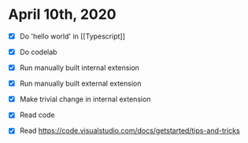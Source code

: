 # April 10th, 2020
- [x] Do 'hello world' in [[Typescript]]
- [x] Do codelab
- [x] Run manually built internal extension
- [x] Run manually built external extension
- [x] Make trivial change in internal extension
- [x] Read code
- [x] Read https://code.visualstudio.com/docs/getstarted/tips-and-tricks

